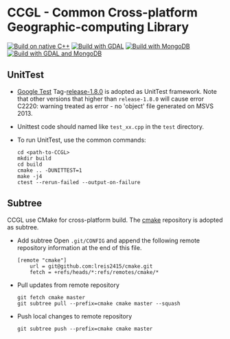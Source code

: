 # CCGL - Common Cross-platform Geographic-computing Library


[![Build on native C++](https://github.com/crazyzlj/CCGL/actions/workflows/cmake_builds.yml/badge.svg)](https://github.com/crazyzlj/CCGL/actions/workflows/cmake_builds.yml)
[![Build with GDAL](https://github.com/crazyzlj/CCGL/actions/workflows/cmake_builds_with-gdal.yml/badge.svg)](https://github.com/crazyzlj/CCGL/actions/workflows/cmake_builds_with-gdal.yml)
[![Build with MongoDB](https://github.com/crazyzlj/CCGL/actions/workflows/cmake_builds_with-mongodb.yml/badge.svg)](https://github.com/crazyzlj/CCGL/actions/workflows/cmake_builds_with-mongodb.yml)
[![Build with GDAL and MongoDB](https://github.com/crazyzlj/CCGL/actions/workflows/cmake_builds_with-gdal-mongodb.yml/badge.svg)](https://github.com/crazyzlj/CCGL/actions/workflows/cmake_builds_with-gdal-mongodb.yml)


## UnitTest
+ [Google Test](https://github.com/google/googletest) Tag-[release-1.8.0](https://github.com/google/googletest/tree/release-1.8.0) is adopted as UnitTest framework. Note that other versions that higher than `release-1.8.0` will cause error C2220: warning treated as error - no 'object' file generated on MSVS 2013.
+ Unittest code should named like `test_xx.cpp` in the `test` directory.
+ To run UnitTest, use the common commands:

  ```
  cd <path-to-CCGL>
  mkdir build
  cd build
  cmake .. -DUNITTEST=1
  make -j4
  ctest --rerun-failed --output-on-failure
   ```

## Subtree

CCGL use CMake for cross-platform build. The [cmake](https://github.com/lreis2415/cmake) repository is adopted as subtree.

+ Add subtree
Open `.git/CONFIG` and append the following remote repository
information at the end of this file.

  ```
  [remote "cmake"]
      url = git@github.com:lreis2415/cmake.git
      fetch = +refs/heads/*:refs/remotes/cmake/*
  ```

+ Pull updates from remote repository

  ```
  git fetch cmake master
  git subtree pull --prefix=cmake cmake master --squash
  ```

+ Push local changes to remote repository

  ```
  git subtree push --prefix=cmake cmake master
  ```
